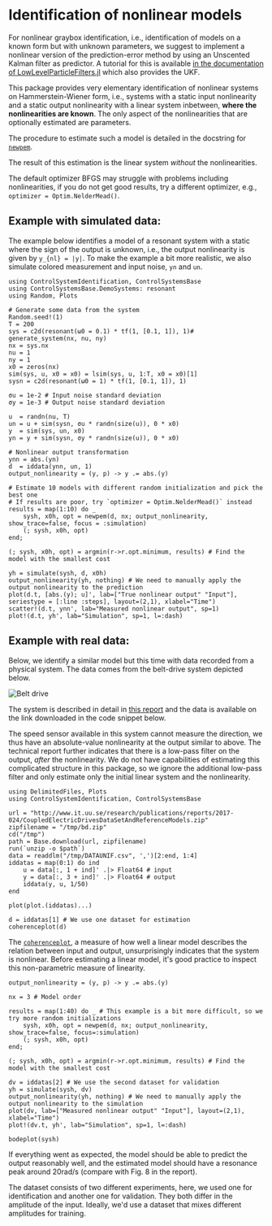 # Identification of nonlinear models

For nonlinear graybox identification, i.e., identification of models on a known form but with unknown parameters, we suggest to implement a nonlinear version of the prediction-error method by using an Unscented Kalman filter as predictor. A tutorial for this is available [in the documentation of LowLevelParticleFilters.jl](https://baggepinnen.github.io/LowLevelParticleFilters.jl/stable/parameter_estimation/#Using-an-optimizer) which also provides the UKF.


This package provides very elementary identification of nonlinear systems on Hammerstein-Wiener form, i.e., systems with a static input nonlinearity and a static output nonlinearity with a linear system inbetween, **where the nonlinearities are known**. The only aspect of the nonlinearities that are optionally estimated are parameters.

The procedure to estimate such a model is detailed in the docstring for [`newpem`](@ref).

The result of this estimation is the linear system _without_ the nonlinearities.

The default optimizer BFGS may struggle with problems including nonlinearities, if you do not get good results, try a different optimizer, e.g., `optimizer = Optim.NelderMead()`.


## Example with simulated data:

The example below identifies a model of a resonant system with a static where the sign of the output is unknown, i.e., the output nonlinearity is given by ``y_{nl} = |y|``. To make the example a bit more realistic, we also simulate colored measurement and input noise, `yn` and `un`.
```@example HW
using ControlSystemIdentification, ControlSystemsBase
using ControlSystemsBase.DemoSystems: resonant
using Random, Plots

# Generate some data from the system
Random.seed!(1)
T = 200
sys = c2d(resonant(ω0 = 0.1) * tf(1, [0.1, 1]), 1)# generate_system(nx, nu, ny)
nx = sys.nx
nu = 1
ny = 1
x0 = zeros(nx)
sim(sys, u, x0 = x0) = lsim(sys, u, 1:T, x0 = x0)[1]
sysn = c2d(resonant(ω0 = 1) * tf(1, [0.1, 1]), 1)

σu = 1e-2 # Input noise standard deviation
σy = 1e-3 # Output noise standard deviation

u  = randn(nu, T)
un = u + sim(sysn, σu * randn(size(u)), 0 * x0)
y  = sim(sys, un, x0)
yn = y + sim(sysn, σy * randn(size(u)), 0 * x0)

# Nonlinear output transformation
ynn = abs.(yn)
d  = iddata(ynn, un, 1)
output_nonlinearity = (y, p) -> y .= abs.(y)

# Estimate 10 models with different random initialization and pick the best one
# If results are poor, try `optimizer = Optim.NelderMead()` instead
results = map(1:10) do _
    sysh, x0h, opt = newpem(d, nx; output_nonlinearity, show_trace=false, focus = :simulation)
    (; sysh, x0h, opt)
end;

(; sysh, x0h, opt) = argmin(r->r.opt.minimum, results) # Find the model with the smallest cost

yh = simulate(sysh, d, x0h)
output_nonlinearity(yh, nothing) # We need to manually apply the output nonlinearity to the prediction
plot(d.t, [abs.(y); u]', lab=["True nonlinear output" "Input"], seriestype = [:line :steps], layout=(2,1), xlabel="Time")
scatter!(d.t, ynn', lab="Measured nonlinear output", sp=1)
plot!(d.t, yh', lab="Simulation", sp=1, l=:dash)
```

## Example with real data: 
Below, we identify a similar model but this time with data recorded from a physical system. The data comes from the belt-drive system depicted below.

![Belt drive](https://user-images.githubusercontent.com/3797491/264962931-e62c56ee-3dab-43f5-bdd3-858c841fb516.png)

The system is described in detail in [this report](http://www.google.com/url?q=http%3A%2F%2Fwww.it.uu.se%2Fresearch%2Fpublications%2Freports%2F2017-024%2F2017-024-nc.pdf&sa=D&sntz=1&usg=AOvVaw0yNPLBveaHDGWB9mwnHCxd) and the data is available on the link downloaded in the code snippet below.

The speed sensor available in this system cannot measure the direction, we thus have an absolute-value nonlinearity at the output similar to above. The technical report further indicates that there is a low-pass filter on the output, _after_ the nonlinearity. We do not have capabilities of estimating this complicated structure in this package, so we ignore the additional low-pass filter and only estimate only the initial linear system and the nonlinearity.

```@example beltdrive
using DelimitedFiles, Plots
using ControlSystemIdentification, ControlSystemsBase

url = "http://www.it.uu.se/research/publications/reports/2017-024/CoupledElectricDrivesDataSetAndReferenceModels.zip"
zipfilename = "/tmp/bd.zip"
cd("/tmp")
path = Base.download(url, zipfilename)
run(`unzip -o $path`)
data = readdlm("/tmp/DATAUNIF.csv", ',')[2:end, 1:4]
iddatas = map(0:1) do ind
    u = data[:, 1 + ind]' .|> Float64 # input
    y = data[:, 3 + ind]' .|> Float64 # output
    iddata(y, u, 1/50)
end

plot(plot.(iddatas)...)

d = iddatas[1] # We use one dataset for estimation 
coherenceplot(d)
```
The [`coherenceplot`](@ref), a measure of how well a linear model describes the relation between input and output, unsurprisingly indicates that the system is nonlinear. Before estimating a linear model, it's good practice to inspect this non-parametric measure of linearity.


```
output_nonlinearity = (y, p) -> y .= abs.(y)

nx = 3 # Model order

results = map(1:40) do _ # This example is a bit more difficult, so we try more random initializations
    sysh, x0h, opt = newpem(d, nx; output_nonlinearity, show_trace=false, focus=:simulation)
    (; sysh, x0h, opt)
end;

(; sysh, x0h, opt) = argmin(r->r.opt.minimum, results) # Find the model with the smallest cost

dv = iddatas[2] # We use the second dataset for validation
yh = simulate(sysh, dv)
output_nonlinearity(yh, nothing) # We need to manually apply the output nonlinearity to the simulation
plot(dv, lab=["Measured nonlinear output" "Input"], layout=(2,1), xlabel="Time")
plot!(dv.t, yh', lab="Simulation", sp=1, l=:dash)
```

```@example beltdrive
bodeplot(sysh)
```

If everything went as expected, the model should be able to predict the output reasonably well, and the estimated model should have a resonance peak around 20rad/s (compare with Fig. 8 in the report).

The dataset consists of two different experiments, here, we used one for identification and another one for validation. They both differ in the amplitude of the input. Ideally, we'd use a dataset that mixes different amplitudes for training.